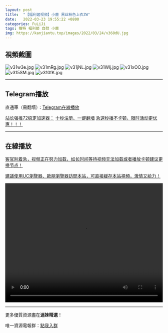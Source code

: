 ```yaml
---
layout: post
title:  "【福利姬视频】小鹿 黑丝粉色上衣ZW"
date:   2022-03-23 19:55:22 +0800
categories: FuLiJi
tags: 推特 福利姬 自慰 小鹿
img: https://kanjiantu.top/images/2022/03/24/v360dU.jpg
---
```



## 視頻截圖

![v31w3e.jpg](https://kanjiantu.top/images/2022/03/24/v31w3e.jpg)
![v31mRg.jpg](https://kanjiantu.top/images/2022/03/24/v31mRg.jpg)
![v31jNL.jpg](https://kanjiantu.top/images/2022/03/24/v31jNL.jpg)
![v31Wlj.jpg](https://kanjiantu.top/images/2022/03/24/v31Wlj.jpg)
![v31xOO.jpg](https://kanjiantu.top/images/2022/03/24/v31xOO.jpg)
![v315SM.jpg](https://kanjiantu.top/images/2022/03/24/v315SM.jpg)
![v310fK.jpg](https://kanjiantu.top/images/2022/03/24/v310fK.jpg)

* * *
## Telegram播放

直通車（需翻墻）：[Telegram在線播放](https://t.me/mimeijingxuan/292)

<u>站长强推72稳定加速器：</u> [十秒注册、一键翻墙](https://www.mimei.blog/skip/vpn.html)
<u>急速秒播不卡顿，限时活动更优惠！！！</u>
* * *
## 在線播放
<u>客官别着急，视频正在努力加载，如长时间等待视频无法加载或者播放卡顿建议更换节点！</u>

<u>建議使用UC瀏覽器、歐朋瀏覽器訪問本站，可直接緩存本站視頻，激情又給力！</u>
<center><video src="https://cdn.publer.io/uploads/videos/6245f25bdb279731bbdea4da/beb18856fe0cfda6c3da0ac58d851b69.mp4" width="100%" height="380px" controls="controls"></video></center>


* * *
更多優質資源盡在**迷妹精選**！

唯一資源電報群：[點我入群](https://t.me/mimeijingxuan)


